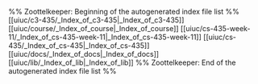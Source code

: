 %% Zoottelkeeper: Beginning of the autogenerated index file list  %%
 [[uiuc/c3-435/_Index_of_c3-435|_Index_of_c3-435]]
 [[uiuc/course/_Index_of_course|_Index_of_course]]
 [[uiuc/cs-435-week-11/_Index_of_cs-435-week-11|_Index_of_cs-435-week-11]]
 [[uiuc/cs-435/_Index_of_cs-435|_Index_of_cs-435]]
 [[uiuc/docs/_Index_of_docs|_Index_of_docs]]
 [[uiuc/lib/_Index_of_lib|_Index_of_lib]]
%% Zoottelkeeper: End of the autogenerated index file list  %%
